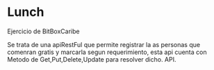 # Lunch
Ejercicio de BitBoxCaribe

Se trata de una apiRestFul que permite registrar la as personas que comenran gratis y marcarla segun requerimiento, esta api cuenta con Metodo de Get,Put,Delete,Update para resolver dicho. API.

